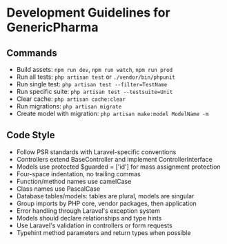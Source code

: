 # Development Guidelines for GenericPharma

## Commands
- Build assets: `npm run dev`, `npm run watch`, `npm run prod`
- Run all tests: `php artisan test` or `./vendor/bin/phpunit`
- Run single test: `php artisan test --filter=TestName`
- Run specific suite: `php artisan test --testsuite=Unit`
- Clear cache: `php artisan cache:clear`
- Run migrations: `php artisan migrate`
- Create model with migration: `php artisan make:model ModelName -m`

## Code Style
- Follow PSR standards with Laravel-specific conventions
- Controllers extend BaseController and implement ControllerInterface
- Models use protected $guarded = ['id'] for mass assignment protection
- Four-space indentation, no trailing commas
- Function/method names use camelCase
- Class names use PascalCase
- Database tables/models: tables are plural, models are singular
- Group imports by PHP core, vendor packages, then application
- Error handling through Laravel's exception system
- Models should declare relationships and type hints
- Use Laravel's validation in controllers or form requests
- Typehint method parameters and return types when possible